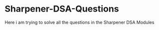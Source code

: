 # Sharpener-DSA-Questions

Here i am trying to solve all the  questions in the Sharpener DSA Modules
